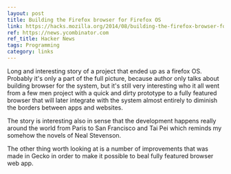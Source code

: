 ```yaml
---
layout: post
title: Building the Firefox browser for Firefox OS
link: https://hacks.mozilla.org/2014/08/building-the-firefox-browser-for-firefox-os/
ref: https://news.ycombinator.com
ref_title: Hacker News
tags: Programming
category: links
---
```


Long and interesting story of a project that ended up as a firefox OS. Probably
it's only a part of the full picture, because author only talks about building
browser for the system, but it's still very interesting who it all went from
a few men project with a quick and dirty prototype to a fully featured browser
that will later integrate with the system almost entirely to diminish the borders
between apps and websites.

The story is interesting also in sense that the development happens really around
the world from Paris to San Francisco and Tai Pei which reminds my somehow the
novels of Neal Stevenson.

The other thing worth looking at is a number of improvements that was made in Gecko
in order to make it possible to beal fully featured browser web app.
